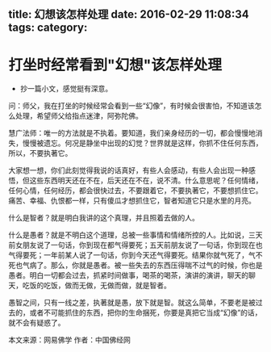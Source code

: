 title: 幻想该怎样处理
date: 2016-02-29 11:08:34
tags:
category:
---

# 打坐时经常看到"幻想"该怎样处理
* 抄一篇小文，感觉挺有深意。

问：师父，我在打坐的时候经常会看到一些“幻像”，有时候会很害怕，不知道该怎么处理，希望师父给指点迷津，阿弥陀佛。

慧广法师：唯一的方法就是不执着。要知道，我们亲身经历的一切，都会慢慢地消失，慢慢被遗忘。何况是静坐中出现的幻觉？世界就是这样，你抓不住任何东西，所以，不要执著它。

大家想一想，你们此刻觉得我说的话真好，有些人会感动，有些人会出现一种感悟，但这些东西明天还在不在，后天还在不在，说不清。什么意思呢？任何情绪，任何心情，任何经历，都会很快过去，不要跟着它，不要执著它，不要想抓住它。痛苦、幸福、仇恨都一样，只有傻瓜才想抓住它，智者知道它只是水里的月亮。

什么是智者？就是明白我讲的这个真理，并且照着去做的人。

什么是愚者？就是不明白这个道理，总被一些事情和情绪所控的人。比如说，三天前女朋友说了一句话，你到现在都气得要死；五天前朋友说了一句话，你到现在也气得要死；一年前某人说了一句话，你到今天还气得要死。结果你就气死了，气不死也气病了。那么，你就是愚者。被一些失去的东西压得喘不过气的时候，你也是愚者。明白一切都会过去，抓紧时间做事，喝茶的喝茶，演讲的演讲，聊天的聊天，吃饭的吃饭，做而无做，无做而做，就是智者。

愚智之间，只有一线之差，执著就是愚，放下就是智。就这么简单，不要老是被过去的，或者不可能抓住的东西，把你的生命捆死，你要是真把它当成“幻像”的话，就不会有疑惑了。

本文来源：网易佛学 作者：中国佛经网

